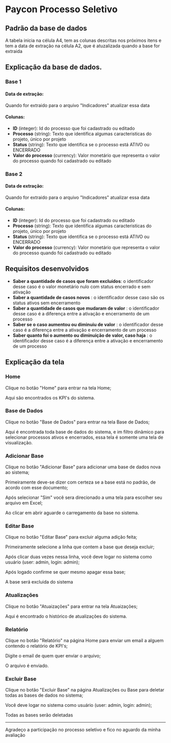 # Paycon Processo Seletivo
<h2>Padrão da base de dados</h2>
<p>A tabela inicia na célula A4, tem as colunas descritas nos próximos itens e tem a data de extração na célula A2, que é atuzalizada quando a base for extraida</p>
<h2>Explicação da base de dados.</h2>
<h3>Base 1</h3>
<h4>Data de extração:</h4>
<p>Quando for extraido para o arquivo "Indicadores" atualizar essa data</p>
<h4>Colunas:</h4>
<ul>
  <li><strong>ID</strong> (integer): Id do processo que foi cadastrado ou editado</li>
  <li><strong>Processo</strong> (string): Texto que identifica algumas caracteristicas do projeto, único por projeto</li>
  <li><strong>Status</strong> (string): Texto que identifica se o processo está ATIVO ou ENCERRADO</li>
  <li><strong>Valor do processo</strong> (currency): Valor monetário que representa o valor do processo quando foi cadastrado ou editado</li>
</ul>
<h3>Base 2</h3>
<h4>Data de extração:</h4>
<p>Quando for extraido para o arquivo "Indicadores" atualizar essa data</p>
<h4>Colunas:</h4>
<ul>
  <li><strong>ID</strong> (integer): Id do processo que foi cadastrado ou editado</li>
  <li><strong>Processo</strong> (string): Texto que identifica algumas caracteristicas do projeto, único por projeto</li>
  <li><strong>Status</strong> (string): Texto que identifica se o processo está ATIVO ou ENCERRADO</li>
  <li><strong>Valor do processo</strong> (currency): Valor monetário que representa o valor do processo quando foi cadastrado ou editado</li>
</ul>
<h2>Requisitos desenvolvidos</h2>
<ul>
  <li><strong>Saber a quantidade de casos que foram excluídos</strong>: o identificador desse caso é o valor monetário nulo com status encerrado e sem ativação</li>
  <li><strong>Saber a quantidade de casos novos</strong> : o identificador desse caso são os status ativos sem encerramento</li>
  <li><strong>Saber a quantidade de casos que mudaram de valor</strong> : o identificador desse caso é a diferença entre a ativação e encerramento de um processo</li>
  <li><strong>Saber se o caso aumentou ou diminuiu de valor</strong> : o identificador desse caso é a diferença entre a ativação e encerramento de um processo</li>
  <li><strong>Saber quanto foi o aumento ou diminuição de valor, caso haja</strong> : o identificador desse caso é a diferença entre a ativação e encerramento de um processo</li>
</ul>
<h2>Explicação da tela</h2>
<h3>Home</h3>
<p>Clique no botão "Home" para entrar na tela Home;</p>
<p>Aqui são encontrados os KPI's do sistema.</p>
<h3>Base de Dados</h3>
<p>Clique no botão "Base de Dados" para entrar na tela Base de Dados;</p>
<p>Aqui é encontrada toda base de dados do sistema, e im filtro dinâmico para selecionar processos ativos e encerrados, essa tela é somente uma tela de visualização.</p>
<h3>Adicionar Base</h3>
<p>Clique no botão "Adicionar Base" para adicionar uma base de dados nova ao sistema;</p>
<p>Primeiramente deve-se dizer com certeza se a base está no padrão, de acordo com esse documento;</p>
<p>Após selecionar "Sim" você sera direcionado a uma tela para escolher seu arquivo em Excel;</p>
<p>Ao clicar em abrir aguarde o carregamento da base no sistema.</p>
<h3>Editar Base</h3>
<p>Clique no botão "Editar Base" para excluir alguma adição feita;</p>
<p>Primeiramente selecione a linha que contem a base que deseja excluir;</p>
<p>Após clicar duas vezes nessa linha, você deve logar no sistema como usuário (user: admin, login: admin);</p>
<p>Após logado confirme se quer mesmo apagar essa base;</p>
<p>A base será excluida do sistema</p>
<h3>Atualizações</h3>
<p>Clique no botão "Atuaizações" para entrar na tela Atuaizações;</p>
<p>Aqui é encontrado o histórico de atualizações do sistema.</p>
<h3>Relatório</h3>
<p>Clique no botão "Relatório" na página Home para enviar um email a alguem contendo o relatório de KPI's;</p>
<p>Digite o email de quem quer enviar o arquivo;</p>
<p>O arquivo é enviado.</p>
<h3>Excluir Base</h3>
<p>Clique no botão "Excluir Base" na página Atualizações ou Base para deletar todas as bases de dados no sistema;</p>
<p>Você deve logar no sistema como usuário (user: admin, login: admin);</p>
<p>Todas as bases serão deletadas</p>
<hr>
<span>Agradeço a participação no processo seletivo e fico no aguardo da minha avaliação</span>
